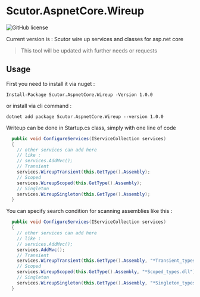 # Scutor.AspnetCore.Wireup

![GitHub license](https://img.shields.io/github/license/MDP66/Scutor.AspnetCore.Wireup.svg)


Current version is : 
Scutor wire up services and classes for asp.net core
> This tool will be updated with further needs or requests

## Usage
First you need to install it via nuget :
```
Install-Package Scutor.AspnetCore.Wireup -Version 1.0.0
```

or install via cli command :
```
dotnet add package Scutor.AspnetCore.Wireup --version 1.0.0
```


Writeup can be done in Startup.cs class, simply with one line of code 

```csharp
  public void ConfigureServices(IServiceCollection services)
  {
    // other services can add here
    // like :
    // services.AddMvc();
    // Transient
    services.WireupTransient(this.GetType().Assembly);            
    // Scoped
    services.WireupScoped(this.GetType().Assembly);            
    // Singleton
    services.WireupSingleton(this.GetType().Assembly);            
  }
```

You can specify search condition for scanning assemblies like this :
```csharp
  public void ConfigureServices(IServiceCollection services)
  {
    // other services can add here
    // like :
    // services.AddMvc();
    services.AddMvc();
    // Transient
    services.WireupTransient(this.GetType().Assembly, "*Transient_types.dll");            
    // Scoped
    services.WireupScoped(this.GetType().Assembly, "*Scoped_types.dll");            
    // Singleton
    services.WireupSingleton(this.GetType().Assembly, "*Singleton_types.dll");            
  }
```
